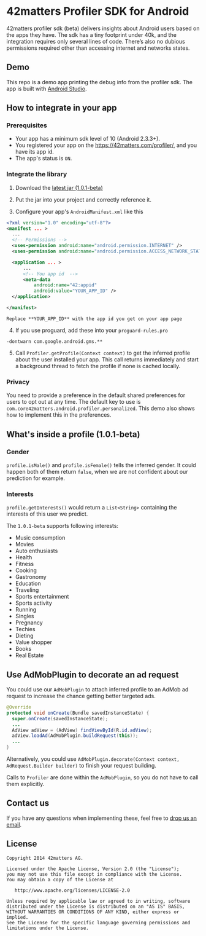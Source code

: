 # 42matters Profiler SDK for Android

42matters profiler sdk (beta) delivers insights about Android users based on the apps they have. The sdk has a tiny footprint under 40k, and the integration requires only several lines of code. There’s also no dubious permissions required other than accessing internet and networks states.

## Demo

This repo is a demo app printing the debug info from the profiler sdk. The app is built with [Android Studio](https://developer.android.com/sdk/installing/studio.html).

## How to integrate in your app

### Prerequisites
* Your app has a minimum sdk level of 10 (Android 2.3.3+).
* You registered your app on the https://42matters.com/profiler/, and you have its app id.
* The app's status is `ON`.

### Integrate the library

1. Download the [latest jar (1.0.1-beta)](https://s3.amazonaws.com/profiler.42matters.com/42matters-profiler-1.0.1-beta.jar)

2. Put the jar into your project and correctly reference it.

3. Configure your app's `AndroidManifest.xml` like this

  ```xml
  <?xml version="1.0" encoding="utf-8"?>
  <manifest ... >
    ...
    <!-- Permissions -->
    <uses-permission android:name="android.permission.INTERNET" />
    <uses-permission android:name="android.permission.ACCESS_NETWORK_STATE" />

    <application ... >
    	...
    	<!-- You app id  -->
    	<meta-data
    		android:name="42:appid"
    		android:value="YOUR_APP_ID" />
    </application>

  </manifest>
  ```

    Replace **YOUR_APP_ID** with the app id you get on your app page

4. If you use proguard, add these into your `proguard-rules.pro`

  ```
  -dontwarn com.google.android.gms.**
  ```

5. Call `Profiler.getProfile(Context context)` to get the inferred profile about the user installed your app. This call returns immediately and start a background thread to fetch the profile if none is cached locally.

### Privacy

You need to provide a preference in the default shared preferences for users to opt out at any time. The default key to use is `com.core42matters.android.profiler.personalized`.
This demo also shows how to implement this in the preferences.


## What's inside a profile (1.0.1-beta)

### Gender

`profile.isMale()` and `profile.isFemale()` tells the inferred gender. It could happen both of them return `false`, when we are not confident about our prediction for example.

### Interests

`profile.getInterests()` would return a `List<String>` containing the interests of this user we predict.

The `1.0.1-beta` supports following interests:
* Music consumption
* Movies
* Auto enthusiasts
* Health
* Fitness
* Cooking
* Gastronomy
* Education
* Traveling
* Sports entertainment
* Sports activity
* Running
* Singles
* Pregnancy
* Techies
* Dieting
* Value shopper
* Books
* Real Estate


## Use AdMobPlugin to decorate an ad request

You could use our `AdMobPlugin` to attach inferred profile to an AdMob ad request to increase the chance getting better targeted ads.

```java
@Override
protected void onCreate(Bundle savedInstanceState) {
  super.onCreate(savedInstanceState);
  ...
  AdView adView = (AdView) findViewById(R.id.adView);
  adView.loadAd(AdMobPlugin.buildRequest(this));
  ...
}
```
Alternatively, you could use `AdMobPlugin.decorate(Context context, AdRequest.Builder builder)` to finish your request building.

Calls to `Profiler` are done within the `AdMobPlugin`, so you do not have to call them explicitly.

## Contact us

If you have any questions when implementing these, feel free to [drop us an email](mailto:developers@42matters.com).

## License

    Copyright 2014 42matters AG.

    Licensed under the Apache License, Version 2.0 (the "License");
    you may not use this file except in compliance with the License.
    You may obtain a copy of the License at

       http://www.apache.org/licenses/LICENSE-2.0

    Unless required by applicable law or agreed to in writing, software
    distributed under the License is distributed on an "AS IS" BASIS,
    WITHOUT WARRANTIES OR CONDITIONS OF ANY KIND, either express or implied.
    See the License for the specific language governing permissions and
    limitations under the License.
